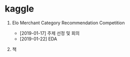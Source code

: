 # kaggle

1. Elo Merchant Category Recommendation Competition

    - [2019-01-17] 주제 선정 및 회의
    - [2019-01-22] EDA



2. 책
